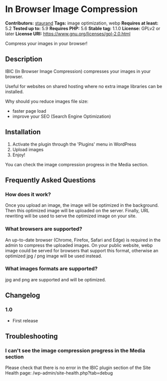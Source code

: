 # In Browser Image Compression #
**Contributors:** [staurand](https://profiles.wordpress.org/staurand/)
**Tags:** image optimization, webp
**Requires at least:** 5.2
**Tested up to:** 5.9
**Requires PHP:** 5.6
**Stable tag:** 1.1.0
**License:** GPLv2 or later
**License URI:** https://www.gnu.org/licenses/gpl-2.0.html

Compress your images in your browser!

## Description ##

IBIC (In Browser Image Compression) compresses your images in your browser.

Useful for websites on shared hosting where no extra image libraries can be installed.

Why should you reduce images file size:

* faster page load
* improve your SEO (Search Engine Optimization)

## Installation ##

1. Activate the plugin through the 'Plugins' menu in WordPress
2. Upload images
3. Enjoy!

You can check the image compression progress in the Media section.

## Frequently Asked Questions ##

### How does it work? ###

Once you upload an image, the image will be optimized in the background.
Then this optimized image will be uploaded on the server.
Finally, URL rewriting will be used to serve the optimized image on your site.

### What browsers are supported? ###

An up-to-date browser (Chrome, Firefox, Safari and Edge) is required in the admin to compress the uploaded images.
On your public website, webp image could be served for browsers that support this format, otherwise an optimized jpg / png image will be used instead.

### What images formats are supported? ###

jpg and png are supported and will be optimized.

## Changelog ##

### 1.0 ###
* First release

## Troubleshooting ##

### I can't see the image compression progress in the Media section ###

Please check that there is no error in the IBIC plugin section of the Site Health page:
/wp-admin/site-health.php?tab=debug
